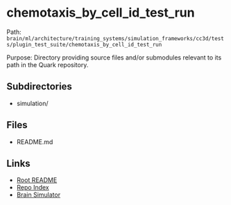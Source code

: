 # chemotaxis_by_cell_id_test_run

Path: `brain/ml/architecture/training_systems/simulation_frameworks/cc3d/tests/plugin_test_suite/chemotaxis_by_cell_id_test_run`

Purpose: Directory providing source files and/or submodules relevant to its path in the Quark repository.

## Subdirectories
- simulation/

## Files
- README.md

## Links
- [Root README](../../../../../../../../README.md)
- [Repo Index](../../../../../../../../repo_index.json)
- [Brain Simulator](../../../../../../../../brain/architecture/brain_simulator.py)
